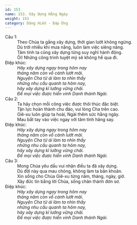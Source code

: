 ```yaml
---
id: 153
name: 153. Xây Dựng Hằng Ngày
weight: 153
category: Dâng Hiến - Đáp Ứng
---
```

<dl><dt>Câu 1:</dt><dd data-verse="1">Theo Chúa ta gắng xây dựng, thời gian lướt không ngừng. <br/>Dù trời nhiều khi mưa nắng, luôn làm việc siêng năng. <br/>Tâm tính ta cũng xây dựng từng suy nghĩ hành động. <br/>Ôi! Những công trình tuyệt mỹ sẽ không hề qua đi. </dd><dt>Điệp khúc:</dt><dd data-chorus="1"><em>Hãy xây dựng ngay trong hôm nay <br/>tháng năm còn vỗ cánh lướt mãi. <br/>Nguyện Cha từ ái làm ta nhìn thấy <br/>những nhu cầu quanh ta hôm nay, <br/>hãy xây dựng kĩ lưỡng vững chãi. <br/>Để mọi việc được hiển vinh Danh thánh Ngài. </em></dd><dt>Câu 2:</dt><dd data-verse="2">Ta hãy chọn mỗi công việc được thôi thúc đặc biệt. <br/>Tận lực hoàn thành chu đáo, vui lòng Cha trên cao. <br/>Giê-xu luôn giúp ta hoài, Ngài thêm sức hằng ngày. <br/>Mau bắt tay vào việc ngay với tâm tình hăng say. </dd><dt>Điệp khúc:</dt><dd data-chorus="1"><em>Hãy xây dựng ngay trong hôm nay <br/>tháng năm còn vỗ cánh lướt mãi. <br/>Nguyện Cha từ ái làm ta nhìn thấy <br/>những nhu cầu quanh ta hôm nay, <br/>hãy xây dựng kĩ lưỡng vững chãi. <br/>Để mọi việc được hiển vinh Danh thánh Ngài. </em></dd><dt>Câu 3:</dt><dd data-verse="3">Mong Chúa yêu dấu vui nhận điều ta đã xây dựng. <br/>Dù đời này qua mau chóng, không làm ta băn khoăn. <br/>Xin sống cho Chúa Giê-xu từng năm, tháng, ngày, giờ. <br/>Xây đức tin bằng lời Chúa, sống chân thành đơn sơ. </dd><dt>Điệp khúc:</dt><dd data-chorus="1"><em>Hãy xây dựng ngay trong hôm nay <br/>tháng năm còn vỗ cánh lướt mãi. <br/>Nguyện Cha từ ái làm ta nhìn thấy <br/>những nhu cầu quanh ta hôm nay, <br/>hãy xây dựng kĩ lưỡng vững chãi. <br/>Để mọi việc được hiển vinh Danh thánh Ngài. </em></dd></dl>
